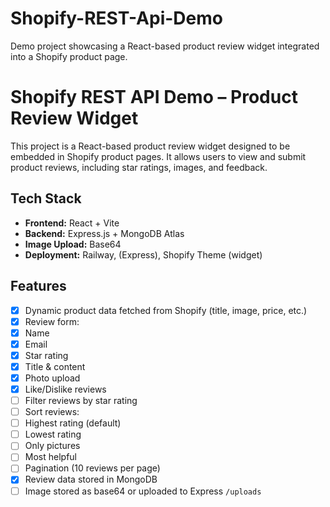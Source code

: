# Shopify-REST-Api-Demo
Demo project showcasing a React-based product review widget integrated into a Shopify product page.

# Shopify REST API Demo – Product Review Widget

This project is a React-based product review widget designed to be embedded in Shopify product pages. It allows users to view and submit product reviews, including star ratings, images, and feedback.

## Tech Stack

- **Frontend:** React + Vite
- **Backend:** Express.js + MongoDB Atlas
- **Image Upload:** Base64 
- **Deployment:** Railway, (Express), Shopify Theme (widget)

##  Features

- [x] Dynamic product data fetched from Shopify (title, image, price, etc.)
- [x] Review form:
- [x]  Name
- [x]  Email
- [x]  Star rating
- [x]  Title & content
- [x]  Photo upload
- [x] Like/Dislike reviews
- [ ] Filter reviews by star rating
- [ ] Sort reviews:
- [ ] Highest rating (default)
- [ ]  Lowest rating
- [ ]  Only pictures
- [ ]  Most helpful
- [ ] Pagination (10 reviews per page)
- [x] Review data stored in MongoDB
- [ ] Image stored as base64 or uploaded to Express `/uploads`
